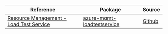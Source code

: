 | Reference | Package | Source |
|---|---|---|
|[Resource Management - Load Test Service](mgmt-loadtestservice-readme.md)|[azure-mgmt-loadtestservice](https://pypi.org/project/azure-mgmt-loadtestservice)|[Github](https://github.com/Azure/azure-sdk-for-python/blob/main/sdk/loadtestservice/azure-mgmt-loadtestservice)|
